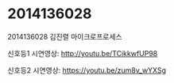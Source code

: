# 2014136028

2014136028 김진렬
마이크로프로세스 

신호등1 시연영상: http://youtu.be/TCikkwfUP98

신호등2 시연영상: https://youtu.be/zum8v_wYXSg
